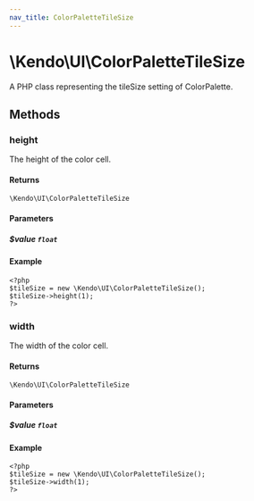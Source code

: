```yaml
---
nav_title: ColorPaletteTileSize
---
```


# \Kendo\UI\ColorPaletteTileSize

A PHP class representing the tileSize setting of ColorPalette.


## Methods

### height
The height of the color cell.

#### Returns
`\Kendo\UI\ColorPaletteTileSize`

#### Parameters

##### $value `float`



#### Example 
    <?php
    $tileSize = new \Kendo\UI\ColorPaletteTileSize();
    $tileSize->height(1);
    ?>

### width
The width of the color cell.

#### Returns
`\Kendo\UI\ColorPaletteTileSize`

#### Parameters

##### $value `float`



#### Example 
    <?php
    $tileSize = new \Kendo\UI\ColorPaletteTileSize();
    $tileSize->width(1);
    ?>

